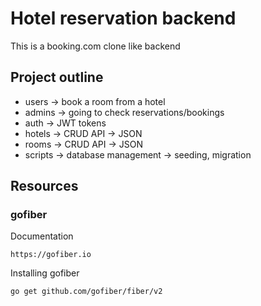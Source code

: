 # Hotel reservation backend 
This is a booking.com clone like backend

## Project outline
- users -> book a room from a hotel
- admins -> going to check reservations/bookings
- auth -> JWT tokens
- hotels -> CRUD API -> JSON
- rooms -> CRUD API -> JSON
- scripts -> database management -> seeding, migration 


## Resources
### gofiber
Documentation
```
https://gofiber.io
```

Installing gofiber
```
go get github.com/gofiber/fiber/v2
```